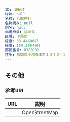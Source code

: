 ```yaml
---
ID: 1D6eT
総称: null
名称: 八龍神社
名称読み: null
別名: null
都道府県: 福岡県
区域: 小郡市
緯度: 33.4468667
経度: 130.5654668
郵便番号: 8380102
住所: 福岡県小郡市津古１３７２−１
---
```


## その他

### 参考URL

| URL | 説明          |
| --- | ------------- |
|     | OpenStreetMap |
